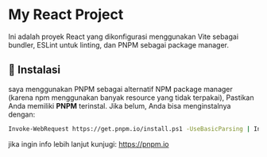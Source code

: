 # My React Project

Ini adalah proyek React yang dikonfigurasi menggunakan Vite sebagai bundler, ESLint untuk linting, dan PNPM sebagai package manager.

## 🚀 Instalasi

saya menggunakan PNPM sebagai alternatif NPM package manager (karena npm menggunakan banyak resource yang tidak terpakai), Pastikan Anda memiliki **PNPM** terinstal. Jika belum, Anda bisa menginstalnya dengan:

```sh
Invoke-WebRequest https://get.pnpm.io/install.ps1 -UseBasicParsing | Invoke-Expression
```
jika ingin info lebih lanjut kunjugi: https://pnpm.io

